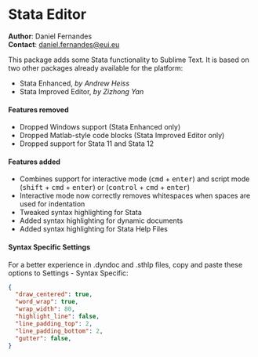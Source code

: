 # Stata Editor

**Author**: Daniel Fernandes<br>
**Contact**: daniel.fernandes@eui.eu

This package adds some Stata functionality to Sublime Text. It is based on two other packages already available for the platform:

- Stata Enhanced, *by Andrew Heiss*
- Stata Improved Editor, *by Zizhong Yan*

#### Features removed

- Dropped Windows support (Stata Enhanced only)
- Dropped Matlab-style code blocks (Stata Improved Editor only)
- Dropped support for Stata 11 and Stata 12

#### Features added

- Combines support for interactive mode (<kbd>cmd</kbd> + <kbd>enter</kbd>) and script mode (<kbd>shift</kbd> + <kbd>cmd</kbd> + <kbd>enter</kbd>) or (<kbd>control</kbd> + <kbd>cmd</kbd> + <kbd>enter</kbd>)
- Interactive mode now correctly removes whitespaces when spaces are used for indentation
- Tweaked syntax highlighting for Stata
- Added syntax highlighting for dynamic documents
- Added syntax highlighting for Stata Help Files

#### Syntax Specific Settings

For a better experience in .dyndoc and .sthlp files, copy and paste these options to Settings - Syntax Specific:

```json
{
  "draw_centered": true,
  "word_wrap": true,
  "wrap_width": 80,
  "highlight_line": false,
  "line_padding_top": 2,
  "line_padding_bottom": 2,
  "gutter": false,
}
```


